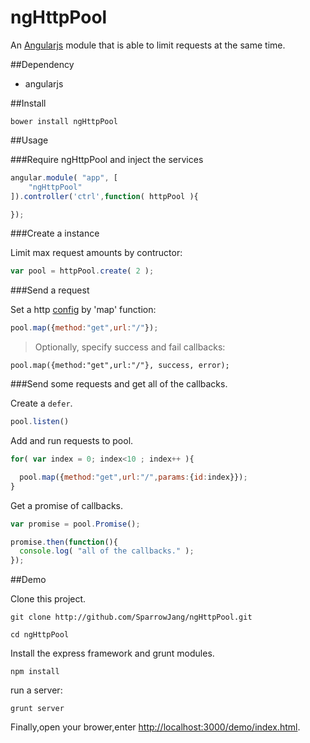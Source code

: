 ngHttpPool
==========

An [Angularjs](http://angularjs.org/) module that is able to limit requests at the same time.

##Dependency

* angularjs

##Install

```
bower install ngHttpPool
```

##Usage

###Require ngHttpPool and inject the services

```js
angular.module( "app", [
	"ngHttpPool"
]).controller('ctrl',function( httpPool ){

});
```

###Create a instance

Limit max request amounts by contructor:


```js
var pool = httpPool.create( 2 );
```

###Send a request

Set a http [config](http://docs.angularjs.org/api/ng.$http#parameters) by 'map' function:

```js
pool.map({method:"get",url:"/"});
```

> Optionally, specify success and fail callbacks:
```
pool.map({method:"get",url:"/"}, success, error);
```

###Send some requests and get all of the callbacks.

Create a `defer`.
```js
pool.listen()
```

Add and run requests to pool.

```js
for( var index = 0; index<10 ; index++ ){

  pool.map({method:"get",url:"/",params:{id:index}});
}
```

Get a promise of callbacks.

```js
var promise = pool.Promise();

promise.then(function(){
  console.log( "all of the callbacks." );
});
```

##Demo

Clone this project.

```
git clone http://github.com/SparrowJang/ngHttpPool.git

cd ngHttpPool
```

Install the express framework and grunt modules.
```
npm install
```

run a server:
```
grunt server
```

Finally,open your brower,enter [http://localhost:3000/demo/index.html](http://localhost:3000/demo/index.html).



